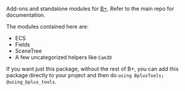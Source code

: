 Add-ons and standalone modules for [B+](https://github.com/heyx3/B-plus). Refer to the main repo for documentation.

The modules contained here are:

* ECS
* Fields
* SceneTree
* A few uncategorized helpers like `Cam3D`

If you want just this package, without the rest of B+, you can add this package directly to your project and then do `using BplusTools; @using_bplus_tools`.